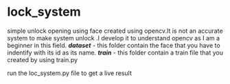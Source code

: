 # lock_system
simple unlock opening using face created using opencv.It is not an accurate system to make system unlock .I develop it to understand opencv as I am a beginner in this field.
**_dataset_** - this folder contain the face that you have to indentify with its id as its name.
**_train_** - this folder contain a train file that you created by using train.py

run the loc_system.py file to get a live result
